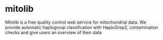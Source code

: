 # mitolib

Mitolib is a free quality control web service for mitochondrial data. We provide automatic haplogroup classifcation with HaploGrep2, contamination checks and give users an overview of their data
